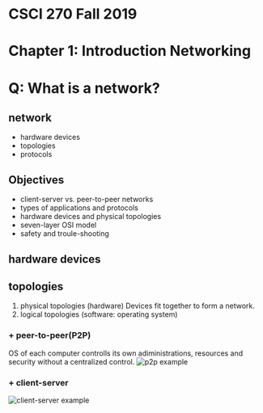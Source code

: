 # CSCI 270 Fall 2019
# Chapter 1: Introduction Networking
# Q: What is a network?


## network
  + hardware devices
  + topologies
  + protocols 

## Objectives
+ client-server vs. peer-to-peer networks
+ types of applications and protocols
+ hardware devices and physical topologies
+ seven-layer OSI model
+ safety and troule-shooting

## hardware devices

## topologies
1. physical topologies (hardware)
Devices fit together to form a network.
2. logical topologies (software: operating system)
  ### + peer-to-peer(P2P)
  OS of each computer controlls its own adiministrations, resources and security without a centralized control.
  ![p2p example](https://upload.wikimedia.org/wikipedia/commons/thumb/3/3f/P2P-network.svg/1200px-P2P-network.svg.png)
  ### + client-server
  
  ![client-server example](https://upload.wikimedia.org/wikipedia/commons/thumb/c/c9/Client-server-model.svg/1200px-Client-server-model.svg.png)
  
  



